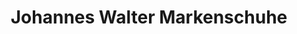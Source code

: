 ---
title: "Johannes Walter Markenschuhe"
url: /uhingen/johannes-walter-markenschuhe/
shop: Schuhe
---